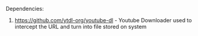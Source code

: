 Dependencies:
1. https://github.com/ytdl-org/youtube-dl - Youtube Downloader used to intercept the URL and turn into file stored on system